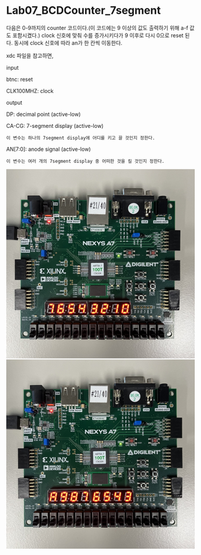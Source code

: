 # Lab07_BCDCounter_7segment
다음은 0-9까지의 counter 코드이다.(이 코드에는 9 이상의 값도 출력하기 위해 a-f 값도 포함시켰다.) clock 신호에 맞춰 수를 증가시키다가 9 이후로 다시 0으로 reset 된다. 동시에 clock 신호에 따라 an가 한 칸씩 이동한다.


xdc 파일을 참고하면,


input

btnc: reset

CLK100MHZ: clock


output

DP: decimal point (active-low)

CA-CG: 7-segment display (active-low)

    이 변수는 하나의 7segment display에 어디를 키고 끌 것인지 정한다.

AN[7:0]: anode signal (active-low)

    이 변수는 여러 개의 7segment display 중 어떠한 것을 킬 것인지 정한다.


<img src="./Lab07_BCDCounter_7Segment.jpg">
<img src="./Lab07_BCDCounter_7Segment(1).jpg">
